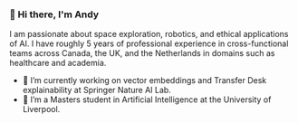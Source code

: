 ### 👋 Hi there, I'm Andy 

I am passionate about space exploration, robotics, and ethical applications of AI. I have roughly 5 years of professional experience in cross-functional teams across Canada, the UK, and the Netherlands in domains such as healthcare and academia.

- 🔭 I’m currently working on vector embeddings and Transfer Desk explainability at Springer Nature AI Lab.
- 🌱 I’m a Masters student in Artificial Intelligence at the University of Liverpool.

<!--
**AndyMDH/AndyMDH** is a ✨ _special_ ✨ repository because its `README.md` (this file) appears on your GitHub profile.

Here are some ideas to get you started:

- 🔭 I’m currently working on ...
- 🌱 I’m currently learning ...
- 👯 I’m looking to collaborate on ...
- 🤔 I’m looking for help with ...
- 💬 Ask me about ...
- 📫 How to reach me: ...
- 😄 Pronouns: ...
- ⚡ Fun fact: ...
-->
